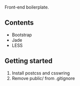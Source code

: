 Front-end boilerplate.

## Contents ##

* Bootstrap
* Jade
* LESS

## Getting started ##

1. Install postcss and csswring
2. Remove public/ from .gitignore